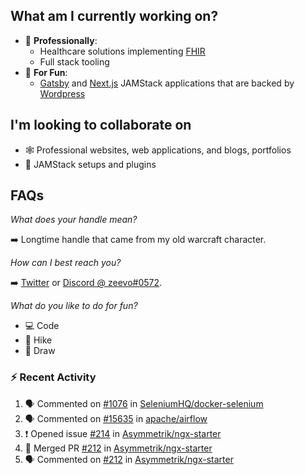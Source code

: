 ## What am I currently working on?

- 📁 **Professionally**:
  - Healthcare solutions implementing [FHIR](https://hl7.org/FHIR/)
  - Full stack tooling
- 🎉 **For Fun**:
  - [Gatsby](https://github.com/gatsbyjs/gatsby) and [Next.js](https://github.com/vercel/next.js) JAMStack applications that are backed by [Wordpress](https://github.com/wp-graphql/wp-graphql)

## I'm looking to collaborate on

- 🕸 Professional websites, web applications, and blogs, portfolios
- 🔧 JAMStack setups and plugins

## FAQs

_What does your handle mean?_

➡️ Longtime handle that came from my old warcraft character.

_How can I best reach you?_

➡️ [Twitter](https://twitter.com/zeevosec) or [Discord @ zeevo#0572](https://discord.com).

_What do you like to do for fun?_

- 💻 Code
- 🌲 Hike
- 🎨 Draw

### :zap: Recent Activity

<!--START_SECTION:activity-->

1. 🗣 Commented on [#1076](https://github.com/SeleniumHQ/docker-selenium/issues/1076) in [SeleniumHQ/docker-selenium](https://github.com/SeleniumHQ/docker-selenium)
2. 🗣 Commented on [#15635](https://github.com/apache/airflow/issues/15635) in [apache/airflow](https://github.com/apache/airflow)
3. ❗️ Opened issue [#214](https://github.com/Asymmetrik/ngx-starter/issues/214) in [Asymmetrik/ngx-starter](https://github.com/Asymmetrik/ngx-starter)
4. 🎉 Merged PR [#212](https://github.com/Asymmetrik/ngx-starter/pull/212) in [Asymmetrik/ngx-starter](https://github.com/Asymmetrik/ngx-starter)
5. 🗣 Commented on [#212](https://github.com/Asymmetrik/ngx-starter/issues/212) in [Asymmetrik/ngx-starter](https://github.com/Asymmetrik/ngx-starter)
<!--END_SECTION:activity-->
